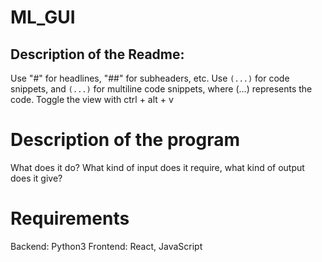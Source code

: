 # ML_GUI
## Description of the Readme:
Use "#" for headlines, "##" for subheaders, etc.
Use `(...)` for code snippets, and ```(...)``` for multiline code snippets, where (...) represents the code.
Toggle the view with ctrl + alt + v 

# Description of the program
What does it do? What kind of input does it require, what kind of output does it give?

# Requirements
Backend: Python3 
Frontend: React, JavaScript
